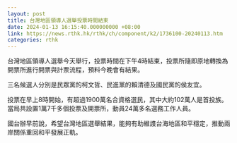 ```yaml
---
layout: post
title: 台灣地區領導人選舉投票時間結束
date: 2024-01-13 16:15:40.000000000 +08:00
link: https://news.rthk.hk/rthk/ch/component/k2/1736100-20240113.htm
categories: rthk
---
```


台灣地區領導人選舉今天舉行，投票時間在下午4時結束，投票所隨即原地轉換為開票所進行開票與計票流程，預料今晚會有結果。

三名候選人分別是民眾黨的柯文哲、民進黨的賴清德及國民黨的侯友宜。

投票在早上8時開始，有超過1900萬名合資格選民，其中大約102萬人是首投族。當局共設置1萬7千多個投票及開票所，動員24萬多名選務工作人員。

國台辦早前說，希望台灣地區選舉結果，能夠有助維謢台海地區和平穩定，推動兩岸關係重回和平發展正軌。
